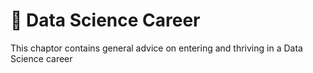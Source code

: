 # 👔 Data Science Career
This chaptor contains general advice on entering and thriving in a Data Science career